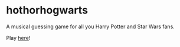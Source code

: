 # hothorhogwarts
A musical guessing game for all you Harry Potter and Star Wars fans.

Play [here](http://hothorhogwarts.herokuapp.com/)!
